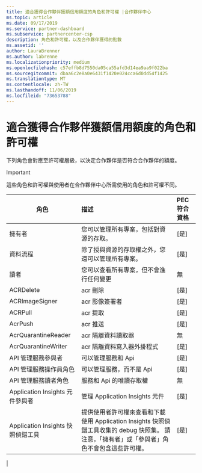 ```yaml
---
title: 適合獲得合作夥伴獲額信用額度的角色和許可權 |合作夥伴中心
ms.topic: article
ms.date: 09/17/2019
ms.service: partner-dashboard
ms.subservice: partnercenter-csp
description: 角色和許可權，以及合作夥伴獲得的點數
ms.assetid: ''
author: LauraBrenner
ms.author: labrenne
ms.localizationpriority: medium
ms.openlocfilehash: c57effb8d7550da05ca55afd3d14ea9aa9f022ba
ms.sourcegitcommit: dbaa6c2e8a0e6431f1420e024cca6d0dd54f1425
ms.translationtype: MT
ms.contentlocale: zh-TW
ms.lasthandoff: 11/06/2019
ms.locfileid: "73653788"
---
```

# <a name="roles-and-permissions-eligible-to-earn-partner-earned-credit"></a>適合獲得合作夥伴獲額信用額度的角色和許可權

下列角色會對應至許可權層級，以決定合作夥伴是否符合合作夥伴的額度。

>[!Important]
>這些角色和許可權與使用者在合作夥伴中心所需使用的角色和許可權不同。

|**角色**   |**描述**   |**PEC 符合資格**   |
|-----------------|:------------------|:--------------|
|擁有者  |您可以管理所有專案，包括對資源的存取。|[是]|
|資料流程 |除了授與資源的存取權之外，您還可以管理所有專案。|[是]|
|讀者|您可以查看所有專案，但不會進行任何變更|無|
|ACRDelete|acr 刪除|[是]|
|ACRImageSigner|acr 影像簽署者|[是]|
|ACRPull|acr 提取|[是]|
|AcrPush|acr 推送|[是]|
|AcrQuarantineReader|acr 隔離資料讀取器|無|
|AcrQuarantineWriter| acr 隔離資料寫入器外掛程式|[是]|
|API 管理服務參與者|可以管理服務和 Api|[是]|
|API 管理服務操作員角色|可以管理服務，而不是 Api|[是]|
|API 管理服務讀者角色|服務和 Api 的唯讀存取權|無|
|Application Insights 元件參與者|管理 Application Insights 元件|[是]|
|Application Insights 快照偵錯工具|提供使用者許可權來查看和下載使用 Application Insights 快照偵錯工具收集的 debug 快照集。 請注意，「擁有者」或「參與者」角色不會包含這些許可權。|[是]|
|